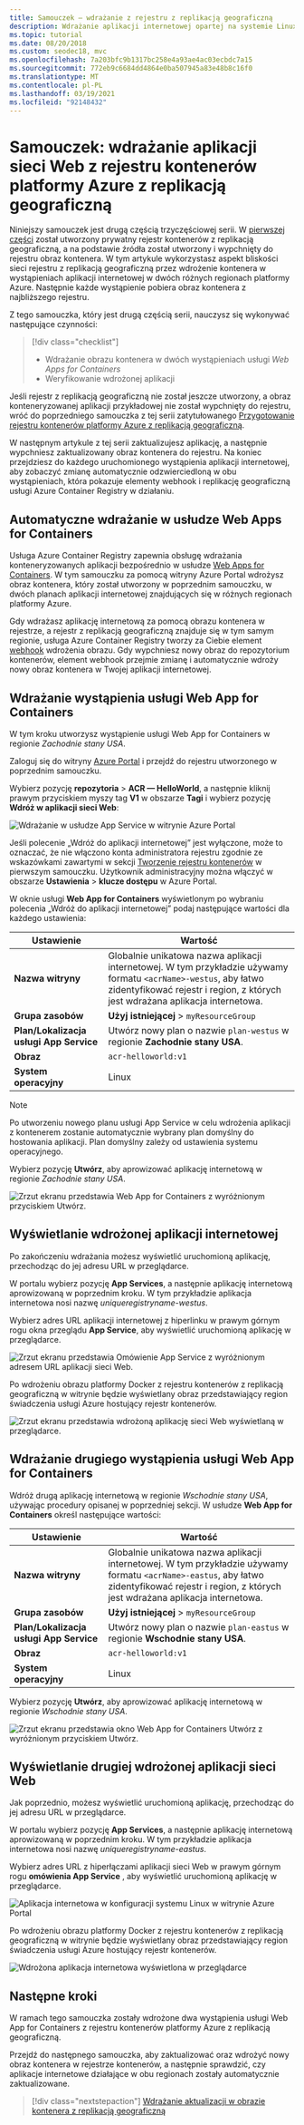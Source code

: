 ```yaml
---
title: Samouczek — wdrażanie z rejestru z replikacją geograficzną
description: Wdrażanie aplikacji internetowej opartej na systemie Linux w dwóch różnych regionach platformy Azure przy użyciu obrazu kontenera z rejestru kontenerów platformy Azure z replikacją geograficzną. Druga część trzyczęściowej serii.
ms.topic: tutorial
ms.date: 08/20/2018
ms.custom: seodec18, mvc
ms.openlocfilehash: 7a203bfc9b1317bc258e4a93ae4ac03ecbdc7a15
ms.sourcegitcommit: 772eb9c6684dd4864e0ba507945a83e48b8c16f0
ms.translationtype: MT
ms.contentlocale: pl-PL
ms.lasthandoff: 03/19/2021
ms.locfileid: "92148432"
---
```

# <a name="tutorial-deploy-a-web-app-from-a-geo-replicated-azure-container-registry"></a>Samouczek: wdrażanie aplikacji sieci Web z rejestru kontenerów platformy Azure z replikacją geograficzną

Niniejszy samouczek jest drugą częścią trzyczęściowej serii. W [pierwszej części](container-registry-tutorial-prepare-registry.md) został utworzony prywatny rejestr kontenerów z replikacją geograficzną, a na podstawie źródła został utworzony i wypchnięty do rejestru obraz kontenera. W tym artykule wykorzystasz aspekt bliskości sieci rejestru z replikacją geograficzną przez wdrożenie kontenera w wystąpieniach aplikacji internetowej w dwóch różnych regionach platformy Azure. Następnie każde wystąpienie pobiera obraz kontenera z najbliższego rejestru.

Z tego samouczka, który jest drugą częścią serii, nauczysz się wykonywać następujące czynności:

> [!div class="checklist"]
> * Wdrażanie obrazu kontenera w dwóch wystąpieniach usługi *Web Apps for Containers*
> * Weryfikowanie wdrożonej aplikacji

Jeśli rejestr z replikacją geograficzną nie został jeszcze utworzony, a obraz konteneryzowanej aplikacji przykładowej nie został wypchnięty do rejestru, wróć do poprzedniego samouczka z tej serii zatytułowanego [Przygotowanie rejestru kontenerów platformy Azure z replikacją geograficzną](container-registry-tutorial-prepare-registry.md).

W następnym artykule z tej serii zaktualizujesz aplikację, a następnie wypchniesz zaktualizowany obraz kontenera do rejestru. Na koniec przejdziesz do każdego uruchomionego wystąpienia aplikacji internetowej, aby zobaczyć zmianę automatycznie odzwierciedloną w obu wystąpieniach, która pokazuje elementy webhook i replikację geograficzną usługi Azure Container Registry w działaniu.

## <a name="automatic-deployment-to-web-apps-for-containers"></a>Automatyczne wdrażanie w usłudze Web Apps for Containers

Usługa Azure Container Registry zapewnia obsługę wdrażania konteneryzowanych aplikacji bezpośrednio w usłudze [Web Apps for Containers](../app-service/index.yml). W tym samouczku za pomocą witryny Azure Portal wdrożysz obraz kontenera, który został utworzony w poprzednim samouczku, w dwóch planach aplikacji internetowej znajdujących się w różnych regionach platformy Azure.

Gdy wdrażasz aplikację internetową za pomocą obrazu kontenera w rejestrze, a rejestr z replikacją geograficzną znajduje się w tym samym regionie, usługa Azure Container Registry tworzy za Ciebie element [webhook](container-registry-webhook.md) wdrożenia obrazu. Gdy wypchniesz nowy obraz do repozytorium kontenerów, element webhook przejmie zmianę i automatycznie wdroży nowy obraz kontenera w Twojej aplikacji internetowej.

## <a name="deploy-a-web-app-for-containers-instance"></a>Wdrażanie wystąpienia usługi Web App for Containers

W tym kroku utworzysz wystąpienie usługi Web App for Containers w regionie *Zachodnie stany USA*.

Zaloguj się do witryny [Azure Portal](https://portal.azure.com) i przejdź do rejestru utworzonego w poprzednim samouczku.

Wybierz pozycję **repozytoria**  >  **ACR — HelloWorld**, a następnie kliknij prawym przyciskiem myszy tag **V1** w obszarze **Tagi** i wybierz pozycję **Wdróż w aplikacji sieci Web**:

![Wdrażanie w usłudze App Service w witrynie Azure Portal][deploy-app-portal-01]

Jeśli polecenie „Wdróż do aplikacji internetowej” jest wyłączone, może to oznaczać, że nie włączono konta administratora rejestru zgodnie ze wskazówkami zawartymi w sekcji [Tworzenie rejestru kontenerów](container-registry-tutorial-prepare-registry.md#create-a-container-registry) w pierwszym samouczku. Użytkownik administracyjny można włączyć w obszarze **Ustawienia**  >  **klucze dostępu** w Azure Portal.

W oknie usługi **Web App for Containers** wyświetlonym po wybraniu polecenia „Wdróż do aplikacji internetowej” podaj następujące wartości dla każdego ustawienia:

| Ustawienie | Wartość |
|---|---|
| **Nazwa witryny** | Globalnie unikatowa nazwa aplikacji internetowej. W tym przykładzie używamy formatu `<acrName>-westus`, aby łatwo zidentyfikować rejestr i region, z których jest wdrażana aplikacja internetowa. |
| **Grupa zasobów** | **Użyj istniejącej** > `myResourceGroup` |
| **Plan/Lokalizacja usługi App Service** | Utwórz nowy plan o nazwie `plan-westus` w regionie **Zachodnie stany USA**. |
| **Obraz** | `acr-helloworld:v1` |
| **System operacyjny** | Linux |

> [!NOTE]
> Po utworzeniu nowego planu usługi App Service w celu wdrożenia aplikacji z kontenerem zostanie automatycznie wybrany plan domyślny do hostowania aplikacji. Plan domyślny zależy od ustawienia systemu operacyjnego.

Wybierz pozycję **Utwórz**, aby aprowizować aplikację internetową w regionie *Zachodnie stany USA*.

![Zrzut ekranu przedstawia Web App for Containers z wyróżnionym przyciskiem Utwórz.][deploy-app-portal-02]

## <a name="view-the-deployed-web-app"></a>Wyświetlanie wdrożonej aplikacji internetowej

Po zakończeniu wdrażania możesz wyświetlić uruchomioną aplikację, przechodząc do jej adresu URL w przeglądarce.

W portalu wybierz pozycję **App Services**, a następnie aplikację internetową aprowizowaną w poprzednim kroku. W tym przykładzie aplikacja internetowa nosi nazwę *uniqueregistryname-westus*.

Wybierz adres URL aplikacji internetowej z hiperlinku w prawym górnym rogu okna przeglądu **App Service**, aby wyświetlić uruchomioną aplikację w przeglądarce.

![Zrzut ekranu przedstawia Omówienie App Service z wyróżnionym adresem URL aplikacji sieci Web.][deploy-app-portal-04]

Po wdrożeniu obrazu platformy Docker z rejestru kontenerów z replikacją geograficzną w witrynie będzie wyświetlany obraz przedstawiający region świadczenia usługi Azure hostujący rejestr kontenerów.

![Zrzut ekranu przedstawia wdrożoną aplikację sieci Web wyświetlaną w przeglądarce.][deployed-app-westus]

## <a name="deploy-second-web-app-for-containers-instance"></a>Wdrażanie drugiego wystąpienia usługi Web App for Containers

Wdróż drugą aplikację internetową w regionie *Wschodnie stany USA*, używając procedury opisanej w poprzedniej sekcji. W usłudze **Web App for Containers** określ następujące wartości:

| Ustawienie | Wartość |
|---|---|
| **Nazwa witryny** | Globalnie unikatowa nazwa aplikacji internetowej. W tym przykładzie używamy formatu `<acrName>-eastus`, aby łatwo zidentyfikować rejestr i region, z których jest wdrażana aplikacja internetowa. |
| **Grupa zasobów** | **Użyj istniejącej** > `myResourceGroup` |
| **Plan/Lokalizacja usługi App Service** | Utwórz nowy plan o nazwie `plan-eastus` w regionie **Wschodnie stany USA**. |
| **Obraz** | `acr-helloworld:v1` |
| **System operacyjny** | Linux |

Wybierz pozycję **Utwórz**, aby aprowizować aplikację internetową w regionie *Wschodnie stany USA*.

![Zrzut ekranu przedstawia okno Web App for Containers Utwórz z wyróżnionym przyciskiem Utwórz.][deploy-app-portal-06]

## <a name="view-the-second-deployed-web-app"></a>Wyświetlanie drugiej wdrożonej aplikacji sieci Web

Jak poprzednio, możesz wyświetlić uruchomioną aplikację, przechodząc do jej adresu URL w przeglądarce.

W portalu wybierz pozycję **App Services**, a następnie aplikację internetową aprowizowaną w poprzednim kroku. W tym przykładzie aplikacja internetowa nosi nazwę *uniqueregistryname-eastus*.

Wybierz adres URL z hiperłączami aplikacji sieci Web w prawym górnym rogu **omówienia App Service** , aby wyświetlić uruchomioną aplikację w przeglądarce.

![Aplikacja internetowa w konfiguracji systemu Linux w witrynie Azure Portal][deploy-app-portal-07]

Po wdrożeniu obrazu platformy Docker z rejestru kontenerów z replikacją geograficzną w witrynie będzie wyświetlany obraz przedstawiający region świadczenia usługi Azure hostujący rejestr kontenerów.

![Wdrożona aplikacja internetowa wyświetlona w przeglądarce][deployed-app-eastus]

## <a name="next-steps"></a>Następne kroki

W ramach tego samouczka zostały wdrożone dwa wystąpienia usługi Web App for Containers z rejestru kontenerów platformy Azure z replikacją geograficzną.

Przejdź do następnego samouczka, aby zaktualizować oraz wdrożyć nowy obraz kontenera w rejestrze kontenerów, a następnie sprawdzić, czy aplikacje internetowe działające w obu regionach zostały automatycznie zaktualizowane.

> [!div class="nextstepaction"]
> [Wdrażanie aktualizacji w obrazie kontenera z replikacją geograficzną](./container-registry-tutorial-deploy-update.md)

<!-- IMAGES -->
[deploy-app-portal-01]: ./media/container-registry-tutorial-deploy-app/deploy-app-portal-01.png
[deploy-app-portal-02]: ./media/container-registry-tutorial-deploy-app/deploy-app-portal-02.png
[deploy-app-portal-03]: ./media/container-registry-tutorial-deploy-app/deploy-app-portal-03.png
[deploy-app-portal-04]: ./media/container-registry-tutorial-deploy-app/deploy-app-portal-04.png
[deploy-app-portal-05]: ./media/container-registry-tutorial-deploy-app/deploy-app-portal-05.png
[deploy-app-portal-06]: ./media/container-registry-tutorial-deploy-app/deploy-app-portal-06.png
[deploy-app-portal-07]: ./media/container-registry-tutorial-deploy-app/deploy-app-portal-07.png
[deployed-app-westus]: ./media/container-registry-tutorial-deploy-app/deployed-app-westus.png
[deployed-app-eastus]: ./media/container-registry-tutorial-deploy-app/deployed-app-eastus.png